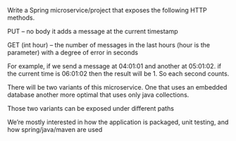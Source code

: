 Write a Spring microservice/project that exposes the following HTTP methods.


PUT – no body it adds a message at the current timestamp

GET (int hour) – the number of messages in the last hours (hour is the parameter) with a degree of error in seconds


For example, if we send a message at 04:01:01 and another at 05:01:02. if the current time is 06:01:02 then the result will be 1. So each second counts.


There will be two variants of this microservice. One that uses an embedded database another more optimal that uses only java collections.


Those two variants can be exposed under different paths

We’re mostly interested in how the application is packaged, unit testing, and how spring/java/maven are used
